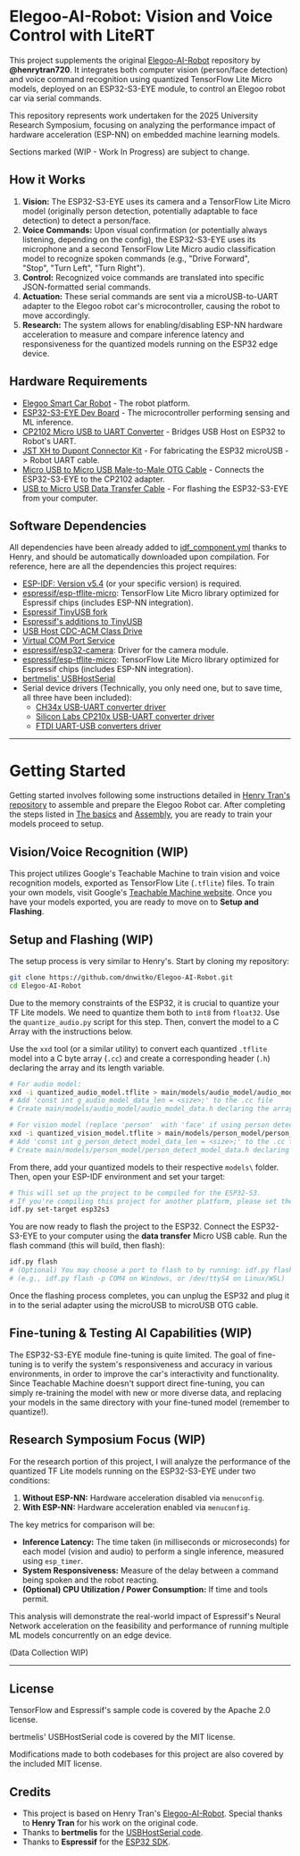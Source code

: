 # Elegoo-AI-Robot: Vision and Voice Control with LiteRT

This project supplements the original [Elegoo-AI-Robot](https://github.com/henrytran720/Elegoo-AI-Robot) repository by **@henrytran720**. It integrates both computer vision (person/face detection) and voice command recognition using quantized TensorFlow Lite Micro models, deployed on an ESP32-S3-EYE module, to control an Elegoo robot car via serial commands.

This repository represents work undertaken for the 2025 University Research Symposium, focusing on analyzing the performance impact of hardware acceleration (ESP-NN) on embedded machine learning models.

Sections marked (WIP - Work In Progress) are subject to change.

## How it Works

1.  **Vision:** The ESP32-S3-EYE uses its camera and a TensorFlow Lite Micro model (originally person detection, potentially adaptable to face detection) to detect a person/face.
2.  **Voice Commands:** Upon visual confirmation (or potentially always listening, depending on the config), the ESP32-S3-EYE uses its microphone and a second TensorFlow Lite Micro audio classification model to recognize spoken commands (e.g., "Drive Forward",   
    "Stop", "Turn Left", "Turn Right").
3.  **Control:** Recognized voice commands are translated into specific JSON-formatted serial commands.
4.  **Actuation:** These serial commands are sent via a microUSB-to-UART adapter to the Elegoo robot car's microcontroller, causing the robot to move accordingly.
5.  **Research:** The system allows for enabling/disabling ESP-NN hardware acceleration to measure and compare inference latency and responsiveness for the quantized models running on the ESP32 edge device.

## Hardware Requirements

- [Elegoo Smart Car Robot](https://us.elegoo.com/products/elegoo-smart-robot-car-kit-v-4-0) - The robot platform.
- [ESP32-S3-EYE Dev Board](https://www.aliexpress.us/item/3256803794751194.html) - The microcontroller performing sensing and ML inference.
- [CP2102 Micro USB to UART Converter](https://www.amazon.com/HiLetgo-CP2102-Module-Converter-Replace/dp/B01N47LXRA) - Bridges USB Host on ESP32 to Robot's UART.
- [JST XH to Dupont Connector Kit](https://www.amazon.com/Kidisoii-Dupont2-54-Connector-Pre-Crimped-Compatible/dp/B0CMCN9CXD/135-4941321-1839956) - For fabricating the ESP32 microUSB -> Robot UART cable.
- [Micro USB to Micro USB Male-to-Male OTG Cable](https://www.amazon.com/Micro-USB-Male-Data-Cable/dp/B0872GMD7V/) - Connects the ESP32-S3-EYE to the CP2102 adapter.
- [USB to Micro USB Data Transfer Cable](https://www.amazon.com/FEMORO-Transfer-Charging-Smartphone-Bluetooth/dp/B0D2KZQR8T) - For flashing the ESP32-S3-EYE from your computer.

## Software Dependencies

All dependencies have been already added to [idf_component.yml](https://github.com/dnwitko/Elegoo-AI-Robot/blob/main/main/idf_component.yml) thanks to Henry, and should be automatically downloaded upon compilation. For reference, here are all the dependencies this project requires:

- [ESP-IDF: Version v5.4](https://docs.espressif.com/projects/esp-idf/en/stable/esp32s3/get-started/index.html#manual-installation) (or your specific version) is required.
- [espressif/esp-tflite-micro](https://components.espressif.com/components/espressif/esp-tflite-micro): TensorFlow Lite Micro library optimized for Espressif chips (includes ESP-NN integration).
- [Espressif TinyUSB fork](https://components.espressif.com/components/espressif/tinyusb)
- [Espressif's additions to TinyUSB](https://components.espressif.com/components/espressif/esp_tinyusb)
- [USB Host CDC-ACM Class Drive](https://components.espressif.com/components/espressif/usb_host_cdc_acm/versions/2.0.3)
- [Virtual COM Port Service](https://components.espressif.com/components/espressif/usb_host_vcp)
- [espressif/esp32-camera](https://components.espressif.com/components/espressif/esp32-camera): Driver for the camera module.
- [espressif/esp-tflite-micro](https://components.espressif.com/components/espressif/esp-tflite-micro): TensorFlow Lite Micro library optimized for Espressif chips (includes ESP-NN integration).
- [bertmelis' USBHostSerial](https://github.com/bertmelis/USBHostSerial)
- Serial device drivers (Technically, you only need one, but to save time, all three have been included):
  - [CH34x USB-UART converter driver](https://components.espressif.com/components/espressif/usb_host_ch34x_vcp/versions/2.0.0)
  - [Silicon Labs CP210x USB-UART converter driver](https://components.espressif.com/components/espressif/usb_host_cp210x_vcp/versions/2.0.0)
  - [FTDI UART-USB converters driver](https://components.espressif.com/components/espressif/usb_host_ftdi_vcp/versions/2.0.0)

---

# Getting Started

Getting started involves following some instructions detailed in [Henry Tran's repository](https://github.com/henrytran720/Elegoo-AI-Robot) to assemble and prepare the Elegoo Robot car. After completing the steps listed in [The basics](https://github.com/henrytran720/Elegoo-AI-Robot?tab=readme-ov-file#the-basics) and [Assembly](https://github.com/henrytran720/Elegoo-AI-Robot?tab=readme-ov-file#assembly), you are ready to train your models proceed to setup.

## Vision/Voice Recognition (WIP)

This project utilizes Google's Teachable Machine to train vision and voice recognition models, exported as TensorFlow Lite (`.tflite`) files. To train your own models, visit Google's [Teachable Machine website](https://teachablemachine.withgoogle.com/). Once you have your models exported, you are ready to move on to **Setup and Flashing**.

## Setup and Flashing (WIP)

The setup process is very similar to Henry's. Start by cloning my repository:

```bash
git clone https://github.com/dnwitko/Elegoo-AI-Robot.git
cd Elegoo-AI-Robot
```

Due to the memory constraints of the ESP32, it is crucial to quantize your TF Lite models. We need to quantize them both to `int8` from `float32`. Use the `quantize_audio.py` script for this step. Then, convert the model to a C Array with the instructions below.

Use the `xxd` tool (or a similar utility) to convert each quantized `.tflite` model into a C byte array (`.cc`) and create a corresponding header (`.h`) declaring the array and its length variable.
        
```bash
# For audio model:
xxd -i quantized_audio_model.tflite > main/models/audio_model/audio_model_data.cc
# Add 'const int g_audio_model_data_len = <size>;' to the .cc file
# Create main/models/audio_model/audio_model_data.h declaring the array/len

# For vision model (replace 'person'  with 'face' if using person detection):
xxd -i quantized_vision_model.tflite > main/models/person_model/person_detect_model_data.cc
# Add 'const int g_person_detect_model_data_len = <size>;' to the .cc file
# Create main/models/person_model/person_detect_model_data.h declaring the array/len
```

From there, add your quantized models to their respective `models\` folder. Then, open your ESP-IDF environment and set your target:

```bash
# This will set up the project to be compiled for the ESP32-S3.
# If you're compiling this project for another platform, please set the target appropriately for your environment.
idf.py set-target esp32s3
```

You are now ready to flash the project to the ESP32. Connect the ESP32-S3-EYE to your computer using the **data transfer** Micro USB cable. Run the flash command (this will build, then flash):

```bash
idf.py flash
# (Optional) You may choose a port to flash to by running: idf.py flash -p [YOUR-ESP32-PORT]
# (e.g., idf.py flash -p COM4 on Windows, or /dev/ttyS4 on Linux/WSL)
```

Once the flashing process completes, you can unplug the ESP32 and plug it in to the serial adapter using the microUSB to microUSB OTG cable.

## Fine-tuning & Testing AI Capabilities (WIP)

The ESP32-S3-EYE module fine-tuning is quite limited. The goal of fine-tuning is to verify the system's responsiveness and accuracy in various environments, in order to improve the car's interactivity and functionality. Since Teachable Machine doesn't support direct fine-tuning, you can simply re-training the model with new or more diverse data, and replacing your models in the same directory with your fine-tuned model (remember to quantize!).

## Research Symposium Focus (WIP)

For the research portion of this project, I will analyze the performance of the quantized TF Lite models running on the ESP32-S3-EYE under two conditions:

1.  **Without ESP-NN:** Hardware acceleration disabled via `menuconfig`.
2.  **With ESP-NN:** Hardware acceleration enabled via `menuconfig`.

The key metrics for comparison will be:

*   **Inference Latency:** The time taken (in milliseconds or microseconds) for each model (vision and audio) to perform a single inference, measured using `esp_timer`.
*   **System Responsiveness:** Measure of the delay between a command being spoken and the robot reacting.
*   **(Optional) CPU Utilization / Power Consumption:** If time and tools permit.

This analysis will demonstrate the real-world impact of Espressif's Neural Network acceleration on the feasibility and performance of running multiple ML models concurrently on an edge device.

(Data Collection WIP)

---

## License

TensorFlow and Espressif's sample code is covered by the Apache 2.0 license.

bertmelis' USBHostSerial code is covered by the MIT license.

Modifications made to both codebases for this project are also covered by the included MIT license.

## Credits

- This project is based on Henry Tran's [Elegoo-AI-Robot](https://github.com/henrytran720/Elegoo-AI-Robot). Special thanks to **Henry Tran** for his work on the original code.
- Thanks to **bertmelis** for the [USBHostSerial code](https://github.com/bertmelis/USBHostSerial).
- Thanks to **Espressif** for the [ESP32 SDK](https://github.com/espressif/esp-idf).
